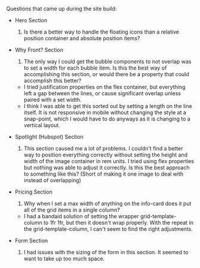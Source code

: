 Questions that came up during the site build:

- Hero Section
  1. Is there a better way to handle the floating icons than a relative position container and absolute position items?

- Why Front? Section
  1. The only way I could get the bubble components to not overlap was to set a width for each bubble item. Is this the best way of accomplishing this section, or would there be a property that could accomplish this better?
    - I tried justification properties on the flex container, but everything left a gap between the lines, or cause significant overlap unless paired with a set width.
    - I think I was able to get this sorted out by setting a length on the line itself. It is not responsive in mobile without changing the style at a snap-point, which I would have to do anyways as it is changing to a vertical layout.

- Spotlight (Hubspot) Section
  1. This section caused me a lot of problems. I couldn't find a better way to position everything correctly without setting the height and width of the image container in rem units. I tried using flex properties but nothing was able to adjust it correctly. Is this the best approach to something like this? (Short of making it one image to deal with instead of overlapping)

- Pricing Section
  1. Why when I set a max width of anything on the info-card does it put all of the grid items in a single column?
    - I had a bandaid solution of setting the wrapper grid-template-column to 1fr 1fr, but then it doesn't wrap properly. With the repeat in the grid-template-column, I can't seem to find the right adjustments.

- Form Section
  1. I had issues with the sizing of the form in this section. It seemed to want to take up too much space.

